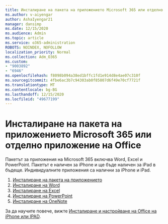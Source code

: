 ```yaml
---
title: Инсталиране на пакета на приложението Microsoft 365 или отделно приложение на Office
ms.author: v-aiyengar
author: AshaIyengar21
manager: dansimp
ms.date: 12/15/2020
ms.audience: Admin
ms.topic: article
ms.service: o365-administration
ROBOTS: NOINDEX, NOFOLLOW
localization_priority: Normal
ms.collection: Adm_O365
ms.custom:
- "9003892"
- "6946"
ms.openlocfilehash: f8098b094a38ed1bffc1fd1e914d8e4ae07c310f
ms.sourcegitcommit: 4fbe6ac3b7c94303ab0f85807d6f49e70cf7721f
ms.translationtype: MT
ms.contentlocale: bg-BG
ms.lasthandoff: 12/15/2020
ms.locfileid: "49677199"
---
```

# <a name="install-the-microsoft-365-app-bundle-or-an-individual-office-app"></a>Инсталиране на пакета на приложението Microsoft 365 или отделно приложение на Office

Пакетът за приложения на Microsoft 365 включва Word, Excel и PowerPoint. Пакетът е наличен за iPhone и ще бъде наличен за iPad в бъдеще. Индивидуалните приложения са налични за iPhone и iPad.

1. [Инсталиране на пакета на приложението](https://go.microsoft.com/fwlink/?linkid=2136762)
1. [Инсталиране на Word](https://go.microsoft.com/fwlink/?linkid=2136974)
1. [Инсталиране на Excel](https://go.microsoft.com/fwlink/?linkid=2136975)
1. [Инсталиране на PowerPoint](https://go.microsoft.com/fwlink/?linkid=2136882)
1. [Инсталиране на OneNote](https://go.microsoft.com/fwlink/?linkid=2136883)

За да научите повече, вижте [Инсталиране и настройване на Office на iPhone или IPAD](https://go.microsoft.com/fwlink/?linkid=2135560).
